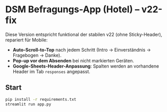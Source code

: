 # DSM Befragungs-App (Hotel) – v22-fix

Diese Version entspricht funktional der stabilen v22 (ohne Sticky-Header), repariert für Mobile:

- **Auto-Scroll-to-Top** nach jedem Schritt (Intro → Einverständnis → Fragebogen → Danke).
- **Pop-up vor dem Absenden** bei nicht markierten Geräten.
- **Google-Sheets-Header-Anpassung**: Spalten werden an vorhandene Header im Tab `responses` angepasst.

## Start
```bash
pip install -r requirements.txt
streamlit run app.py
```
